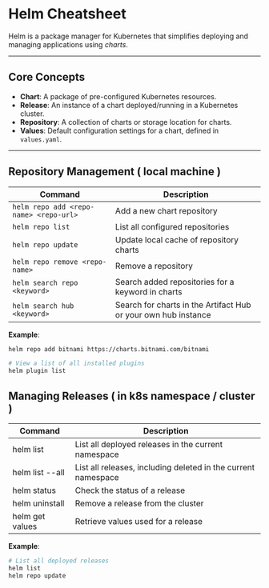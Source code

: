 # Helm Cheatsheet

Helm is a package manager for Kubernetes that simplifies deploying and managing applications using *charts*.

---

## Core Concepts
- **Chart**: A package of pre-configured Kubernetes resources.
- **Release**: An instance of a chart deployed/running in a Kubernetes cluster.
- **Repository**: A collection of charts or storage location for charts.
- **Values**: Default configuration settings for a chart, defined in `values.yaml`.

---

## Repository Management ( local machine )
| Command                     | Description                              |
|-----------------------------|------------------------------------------|
| `helm repo add <repo-name> <repo-url>`| Add a new chart repository              |
| `helm repo list`            | List all configured repositories        |
| `helm repo update`          | Update local cache of repository charts |
| `helm repo remove <repo-name>`   | Remove a repository                     |
| `helm search repo <keyword>` |	Search added repositories for a keyword in charts |
| `helm search hub <keyword>` |  Search for charts in the Artifact Hub or your own hub instance |

**Example**:  
```bash
helm repo add bitnami https://charts.bitnami.com/bitnami

# View a list of all installed plugins
helm plugin list       
```


## Managing Releases ( in k8s namespace / cluster )
| Command	| Description |
|-----------------------------|------------------------------------------|
| helm list | List all deployed releases in the current namespace |
| helm list --all| List all releases, including deleted in the current namespace |
| helm status <release> |	Check the status of a release | 
| helm uninstall <release>	 | Remove a release from the cluster | 
| helm get values <release>	| Retrieve values used for a release |

**Example**:  
```bash
# List all deployed releases
helm list
helm repo update
```
